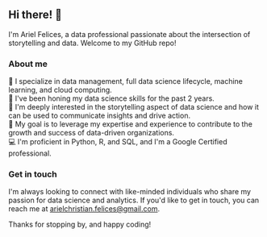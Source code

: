 ## Hi there! 👋
I'm Ariel Felices, a data professional passionate about the intersection of storytelling and data. Welcome to my GitHub repo!

### About me  
🔭 I specialize in data management, full data science lifecycle, machine learning, and cloud computing.  
🌱 I've been honing my data science skills for the past 2 years.  
👀 I'm deeply interested in the storytelling aspect of data science and how it can be used to communicate insights and drive action.  
💞️ My goal is to leverage my expertise and experience to contribute to the growth and success of data-driven organizations.  
💻 I'm proficient in Python, R, and SQL, and I'm a Google Certified professional.  

### Get in touch
I'm always looking to connect with like-minded individuals who share my passion for data science and analytics. If you'd like to get in touch, you can reach me at arielchristian.felices@gmail.com.

Thanks for stopping by, and happy coding!

<!---
A-C-A-F/A-C-A-F is a ✨ special ✨ repository because its `README.md` (this file) appears on your GitHub profile.
You can click the Preview link to take a look at your changes.
--->
